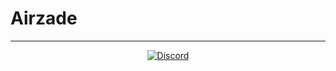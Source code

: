 # Airzade
---
<div align="center">
  <a href="https://dc.airzade.de">
		<img alt="Discord" src="https://img.shields.io/discord/986611039221207121?label=German%20Discord&logo=Discord&style=plastic">
	</a>
</div>
